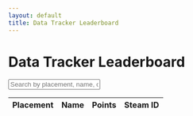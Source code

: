 ```yaml
---
layout: default
title: Data Tracker Leaderboard
---
```


<h1>Data Tracker Leaderboard</h1>
<input type="text" id="searchInput" placeholder="Search by placement, name, or Steam ID">
<table>
    <thead>
        <tr>
            <th>Placement</th>
            <th>Name</th>
            <th>Points</th>
            <th>Steam ID</th>
        </tr>
    </thead>
    <tbody id="dataBody">
        <!-- Data will be populated here -->
    </tbody>
</table>
<script src="app.js"></script>